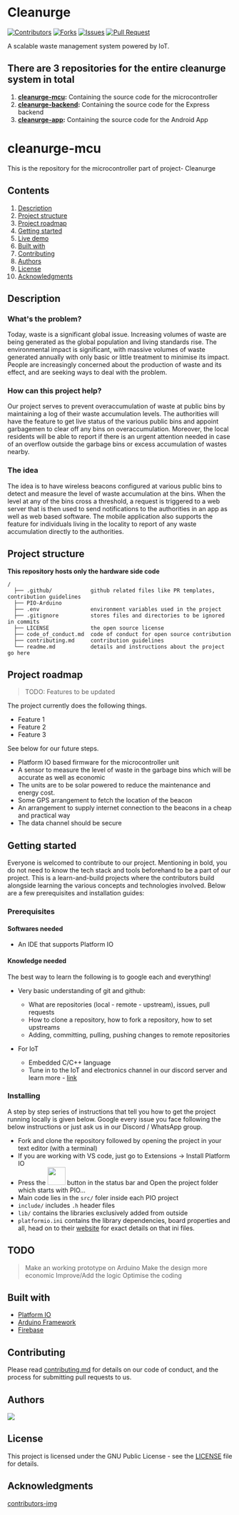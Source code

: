 # Cleanurge

[![Contributors](https://img.shields.io/github/contributors/dsckgec/cleanurge-backend.svg)](https://github.com/dsckgec/cleanurge-backend/graphs/contributors) [![Forks](https://img.shields.io/github/forks/dsckgec/cleanurge-backend.svg)](https://github.com/dsckgec/cleanurge-backend/network/members) [![Issues](https://img.shields.io/github/issues/dsckgec/cleanurge-backend.svg)](https://github.com/dsckgec/cleanurge-backend/issues) [![Pull Request](https://img.shields.io/github/issues-pr-closed-raw/dsckgec/cleanurge-backend)](https://github.com/dsckgec/cleanurge-backend/pulls)


A scalable waste management system powered by IoT.

## There are 3 repositories for the entire cleanurge system in total
1. **[cleanurge-mcu](https://github.com/DSCKGEC/cleanurge-mcu):** Containing the source code for the microcontroller
2. **[cleanurge-backend](https://github.com/DSCKGEC/cleanurge-backend):** Containing the source code for the Express backend
3. **[cleanurge-app](https://github.com/DSCKGEC/cleanurge-app):**  Containing the source code for the Android App

# cleanurge-mcu
This is the repository for the microcontroller part of project- Cleanurge

## Contents

1. [Description](#description)
1. [Project structure](#project-structure)
1. [Project roadmap](#project-roadmap)
1. [Getting started](#getting-started)
1. [Live demo](#live-demo)
1. [Built with](#built-with)
1. [Contributing](#contributing)
1. [Authors](#authors)
1. [License](#license)
1. [Acknowledgments](#acknowledgments)

## Description

### What's the problem?
Today, waste is a significant global issue. Increasing volumes of waste are being generated as the global population and living standards rise.
The environmental impact is significant, with massive volumes of waste generated annually with only basic or little treatment to minimise its impact. People are increasingly concerned about the production of waste and its effect, and are seeking ways to deal with the problem.

### How can this project help?
Our project serves to prevent overaccumulation of waste at public bins by maintaining a log of their waste accumulation levels. The authorities will have the feature to get live status of the various public bins and appoint garbagemen to clear off any bins on overaccumulation. Moreover, the local residents will be able to report if there is an urgent attention needed in case of an overflow outside the garbage bins or excess accumulation of wastes nearby.

### The idea
The idea is to have wireless beacons configured at various public bins to detect and measure the level of waste accumulation at the bins. When the level at any of the bins cross a threshold, a request is triggered to a web server that is then used to send notifications to the authorities in an app as well as web based software. The mobile application also supports the feature for individuals living in the locality to report of any waste accumulation directly to the authorities.

## Project structure

**This repository hosts only the hardware side code**

```
/
  ├── .github/            github related files like PR templates, contribution guidelines
  ├── PIO-Arduino
  ├── .env                environment variables used in the project
  ├── .gitignore          stores files and directories to be ignored in commits
  ├── LICENSE             the open source license
  ├── code_of_conduct.md  code of conduct for open source contribution
  ├── contributing.md     contribution guidelines
  └── readme.md           details and instructions about the project go here
```

## Project roadmap

> TODO: Features to be updated

The project currently does the following things.

- Feature 1
- Feature 2
- Feature 3

See below for our future steps.

- Platform IO based firmware for the microcontroller unit
- A sensor to measure the level of waste in the garbage bins which will be accurate as well as economic
- The units are to be solar powered to reduce the maintenance and energy cost.
- Some GPS arrangement to fetch the location of the beacon
- An arrangement to supply internet connection to the beacons in a cheap and practical way
- The data channel should be secure

## Getting started

Everyone is welcomed to contribute to our project. Mentioning in bold, you do not need to know the tech stack and tools beforehand to be a part of our project. This is a learn-and-build projects where the contributors build alongside learning the various concepts and technologies involved.
Below are a few prerequisites and installation guides:

### Prerequisites

#### Softwares needed

-   An IDE that supports Platform IO

#### Knowledge needed

The best way to learn the following is to google each and everything!

-   Very basic understanding of git and github:

    -   What are repositories (local - remote - upstream), issues, pull requests
    -   How to clone a repository, how to fork a repository, how to set upstreams
    -   Adding, committing, pulling, pushing changes to remote repositories

-   For IoT
    -   Embedded C/C++ language
    -   Tune in to the IoT and electronics channel in our discord server and learn more - [link](https://dsck.ml/discord)

### Installing

A step by step series of instructions that tell you how to get the project running locally is given below. Google every issue you face following the below instructions or just ask us in our Discord / WhatsApp group.

-   Fork and clone the repository followed by opening the project in your text editor (with a terminal)
-  If you are working with VS code, just go to Extensions -> Install Platform IO
-  Press the <img display = "inline" width = 40px src = "https://user-images.githubusercontent.com/55695557/114508611-324b9e80-9c52-11eb-85aa-d313bdef3640.png" > button in the status bar and Open the project folder which starts with PIO...
-  Main code lies in the ```src/``` foler inside each PIO project
-  ```include/``` includes ```.h``` header files
-  ```lib/``` contains the libraries exclusively added from outside
-  ```platformio.ini``` contains the library dependencies, board properties and all, head on to their [website](https://platformio.org) for exact details on that ini files.

## TODO

> Make an working prototype on Arduino
> Make the design more economic
> Improve/Add the logic
> Optimise the coding

## Built with

- [Platform IO](https://platformio.org)
- [Arduino Framework](https://arduino.cc)
- [Firebase](https://firebase.google.com)

## Contributing

Please read [contributing.md](contributing.md) for details on our code of conduct, and the process for submitting pull requests to us.

## Authors

<a href="https://github.com/DSCKGEC/cleanurge-mcu/graphs/contributors">
  <img src="https://contrib.rocks/image?repo=DSCKGEC/cleanurge-mcu" />
</a>

## License

This project is licensed under the GNU Public License - see the [LICENSE](LICENSE) file for details.

## Acknowledgments

[contributors-img](https://contrib.rocks)
